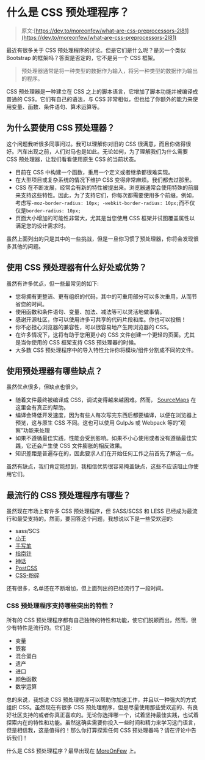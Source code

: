 # 什么是 CSS 预处理程序？

> 原文:[https://dev.to/moreonfew/what-are-css-preprocessors-2l81](https://dev.to/moreonfew/what-are-css-preprocessors-2l81)

最近有很多关于 CSS 预处理程序的讨论。但是它们是什么呢？是另一个类似 Bootstrap 的框架吗？答案是否定的，它不是另一个 CSS 框架。

> 预处理器通常是将一种类型的数据作为输入，将另一种类型的数据作为输出的程序。

CSS 预处理器是一种建立在 CSS 之上的脚本语言，它增加了脚本功能并被编译成普通的 CSS。它们有自己的语法，与 CSS 非常相似，但也给了你额外的能力来使用变量、函数、条件语句、算术运算等。

## 为什么要使用 CSS 预处理器？

这个问题我听很多同事问过。我可以理解你对旧的 CSS 很满意，而且你做得很好。汽车出现之前，人们对马也是如此。无论如何，为了理解我们为什么需要 CSS 预处理器，让我们看看使用原生 CSS 的当前状态。

*   目前在 CSS 中构建一个函数，重用一个定义或者继承都很难实现。
*   在大型项目或复杂系统的情况下维护 CSS 变得非常麻烦。我们都去过那里。
*   CSS 在不断发展，经常会有新的特性被提出来。浏览器通常会使用特殊的前缀来支持这些特性。因此，为了支持它们，你每次都需要使用多个前缀。例如，考虑写`-moz-border-radius: 10px; -webkit-border-radius: 10px;`而不仅仅是`border-radius: 10px;`
*   页面大小增加的可能性非常大，尤其是当您使用 CSS 框架并试图覆盖属性以满足您的设计需求时。

虽然上面列出的只是其中的一些挑战，但是一旦你习惯了预处理器，你将会发现很多其他的问题。

## 使用 CSS 预处理器有什么好处或优势？

虽然有许多优点，但一些最常见的如下:

*   您将拥有更整洁、更有组织的代码，其中的可重用部分可以多次重用，从而节省您的时间。
*   使用函数和条件语句、变量、加法、减法等可以灵活地做事情。
*   感谢开源社区，你可以使用许多可共享的代码片段和库。你也可以投稿！
*   你不必担心浏览器的兼容性，可以很容易地产生跨浏览器的 CSS。
*   在许多情况下，这将有助于您用更小的 CSS 文件创建一个更轻的页面。尤其是当你使用的 CSS 框架支持 CSS 预处理器的时候。
*   大多数 CSS 预处理程序中的导入特性允许你将模块/组件分割成不同的文件。

## 使用预处理器有哪些缺点？

虽然优点很多，但缺点也很少。

*   随着文件最终被编译成 CSS，调试变得越来越困难。然而， [SourceMaps](https://moreonfew.com/what-are-source-maps/) 在这里会有真正的帮助。
*   编译会降低开发速度，因为有些人每次写完东西后都要编译，以便在浏览器上预览，这与原生 CSS 不同。这也可以使用 GulpJs 或 Webpack 等的“观察”功能来处理
*   如果不遵循最佳实践，性能会受到影响。如果不小心使用或者没有遵循最佳实践，它还会产生使 CSS 文件膨胀的相反效果。
*   知识差距是普遍存在的，因此要求人们在开始任何工作之前首先了解这一点。

虽然有缺点，我们肯定能想到，我相信优势很容易掩盖缺点，这些不应该阻止你使用它们。

## 最流行的 CSS 预处理程序有哪些？

虽然现在市场上有许多 CSS 预处理程序，但 SASS/SCSS 和 LESS 已经成为最流行和最受支持的。然而，要回答这个问题，我想说以下是一些受欢迎的:

*   sass/SCS
*   [小于](http://lesscss.org/)
*   [手写笔](http://stylus-lang.com/)
*   [指南针](http://compass-style.org/)
*   [神话](http://www.myth.io/)
*   [PostCSS](http://postcss.org/)
*   [CSS-粉碎](http://the-echoplex.net/csscrush/)

还有很多，名单还在不断增加，但上面列出的已经流行了一段时间。

### CSS 预处理程序支持哪些突出的特性？

所有的 CSS 预处理程序都有自己独特的特性和功能，使它们脱颖而出，然而，很少有特性是流行的。它们是:

*   变量
*   嵌套
*   混合蛋白
*   遗产
*   进口
*   颜色函数
*   数学运算

总的来说，我想说 CSS 预处理程序可以帮助你加速工作，并且以一种强大的方式组织 CSS。虽然现在有很多 CSS 预处理程序，但是尽量使用那些受欢迎的、有良好社区支持的或者你真正喜欢的。无论你选择哪一个，试着坚持最佳实践，也试着探索内在的特性和功能。虽然这确实需要你投入一些时间和精力来学习这门语言，但是相信我，这是值得的！那么你打算探索任何 CSS 预处理器吗？请在评论中告诉我们！

什么是 CSS 预处理程序？最早出现在 [MoreOnFew](https://www.moreonfew.com) 上。